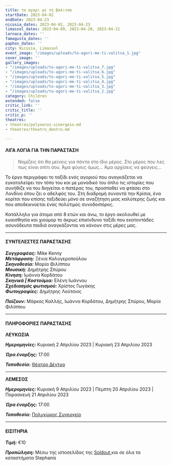```yaml
---
title: το αγορι με τη βαλιτσα
startDate: 2023-04-02
endDate: 2023-04-23
nicosia_dates: 2023-04-02, 2023-04-23
limassol_dates: 2023-04-09, 2023-04-20, 2023-04-21
larnaca_dates: ''
famagusta_dates: ''
paphos_dates: ''
city: Nicosia, Limassol
event_image: "/images/uploads/to-agori-me-ti-valitsa_1.jpg"
cover_image: ''
gallery_images:
- "/images/uploads/to-agori-me-ti-valitsa_7.jpg"
- "/images/uploads/to-agori-me-ti-valitsa_6.jpg"
- "/images/uploads/to-agori-me-ti-valitsa_5.jpg"
- "/images/uploads/to-agori-me-ti-valitsa_4.jpg"
- "/images/uploads/to-agori-me-ti-valitsa_3.jpg"
- "/images/uploads/to-agori-me-ti-valitsa_2.jpg"
category: Children
extended: false
critic_link: ''
critic_title: ''
critic_p: ''
theatres:
- theatres/polyxwros-sinergeio.md
- theatres/theatro_dentro.md

---
```

#### ΛΙΓΑ ΛΟΓΙΑ ΓΙΑ ΤΗΝ ΠΑΡΑΣΤΑΣΗ

> Νομίζεις ότι θα μείνεις για πάντα στο ίδιο μέρος. Στο μέρος που λες πως είναι σπίτι σου. Άμα φύγεις όμως... Άμα αρχίσεις να φεύγεις...

Το έργο περιγράφει το ταξίδι ενός αγοριού που αναγκάζεται να εγκαταλείψει τον τόπο του και με μοναδικό του όπλο τις ιστορίες που συνήθιζε να του διηγείται ο πατέρας του, προσπαθεί να φτάσει στο Λονδίνο όπου ζει ο αδελφός του. Στη διαδρομή συναντά την Κρίσια, ένα κορίτσι που επίσης ταξιδεύει μόνο σε αναζήτηση μιας καλύτερης ζωής και που αποδεικνύεται ένας πολύτιμος συνοδοιπόρος.

Κατάλληλο για άτομα από 8 ετών και άνω, το έργο ακολουθεί με ευαισθησία και χιούμορ το άκρως επικίνδυνο ταξίδι που εκατοντάδες ασυνόδευτα παιδιά αναγκάζονται να κάνουν στις μέρες μας.

***

#### ΣΥΝΤΕΛΕΣΤΕΣ ΠΑΡΑΣΤΑΣΗΣ

**_Συγγραφέας:_** Mike Kenny  
**_Μετάφραση:_** Ξένια Καλογεροπούλου  
**_Σκηνοθεσία:_** Μαρία Φιλίππου  
**_Μουσική:_** Δημήτρης Σπύρου  
**_Κίνηση:_** Ιωάννα Κορδάτου  
**_Σκηνικά | Κοστούμια:_** Ελένη Ιωάννου  
**_Σχεδιασμός φωτισμού:_** Χρίστος Γωγάκης  
**_Φωτογραφίες:_** Δημήτρης Λούτσιος

**_Παίζουν:_** Μάρκος Καλλής, Ιωάννα Κορδάτου, Δημήτρης Σπύρου, Μαρία Φιλίππου

***

#### ΠΛΗΡΟΦΟΡΙΕΣ ΠΑΡΑΣΤΑΣΗΣ

**ΛΕΥΚΩΣΙΑ**

**_Ημερομηνίες:_** Κυριακή 2 Απριλίου 2023 | Κυριακή 23 Απριλίου 2023

**_Ώρα έναρξης:_** 17:00

**_Τοποθεσία:_** [Θέατρο Δέντρο](?#map)

***

**ΛΕΜΕΣΟΣ**

**_Ημερομηνίες:_** Κυριακή 9 Απριλίου 2023 | Πέμπτη 20 Απριλίου 2023 | Παρασκευή 21 Απριλίου 2023

**_Ώρα έναρξης:_** 17:00

**_Τοποθεσία:_** [Πολυχώρος Συνεργείο](?#map)

***

#### ΕΙΣΙΤΗΡΙΑ

**_Τιμή:_** €10

**_Προπώληση:_** Μέσω της ιστοσελίδας της [Soldout ](https://www.soldoutticketbox.com/to-agori-me-ti-valitsa-apr-2023/?lang=en)και σε όλα τα καταστήματα Stephanis